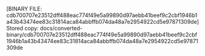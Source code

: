 [BINARY FILE: cdb700707e23512dff488eac774f49e5a99890d97aebb41beef9c2cbf1946b1a43b43474ee83c31814aca84abbffb074da48a7e2954922cd5e97871309de]
Stored copy: docs/converted-binary/cdb700707e23512dff488eac774f49e5a99890d97aebb41beef9c2cbf1946b1a43b43474ee83c31814aca84abbffb074da48a7e2954922cd5e97871309de
